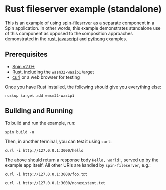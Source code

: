# Rust fileserver example (standalone)

This is an example of using [spin-fileserver](https://github.com/fermyon/spin-fileserver)
as a separate component in a Spin application. In other words, this example demonstrates
standalone use of this component as opposed to the composition approaches demonstrated
in the [rust](../rust), [javascript](../javascript/) and [pythong](../python/) examples.

## Prerequisites

- [Spin v2.0+](https://developer.fermyon.com/spin/install)
- [Rust](https://rustup.rs/), including the `wasm32-wasip1` target
- [curl](https://curl.se/download.html) or a web browser for testing
  
Once you have Rust installed, the following should give you everything else:

```shell
rustup target add wasm32-wasip1
```

## Building and Running

To build and run the example, run:

```shell
spin build -u
```

Then, in another terminal, you can test it using `curl`:

```shell
curl -i http://127.0.0.1:3000/hello
```

The above should return a response body `Hello, world!`, served up by the
example app itself.  All other URIs are handled by `spin-fileserver`, e.g.:

```shell
curl -i http://127.0.0.1:3000/foo.txt
```

```shell
curl -i http://127.0.0.1:3000/nonexistent.txt
```
